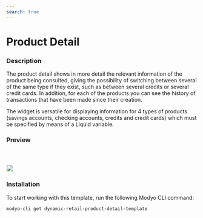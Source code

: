 ```yaml
---
search: true
---
```


# Product Detail

### Description
The product detail shows in more detail the relevant information of the product being consulted, giving the possibility of switching between several of the same type if they exist, such as between several credits or several credit cards. 
In addition, for each of the products you can see the history of transactions that have been made since their creation.


The widget is versatile for displaying information for 4 types of products (savings accounts, checking accounts, credits and credit cards) which must be specified by means of a Liquid variable.

### Preview
<img src="/assets/img/dynamic/experiences/retail/product-detail.jpg" style="border: 1px solid #EEE; margin-top: 40px; max-width:600px;">

### Installation

To start working with this template, run the following Modyo CLI command:

```bash
modyo-cli get dynamic-retail-product-detail-template
```
